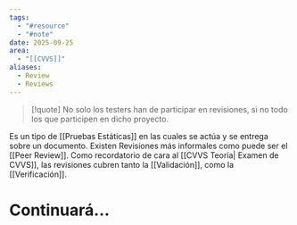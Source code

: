 ```yaml
---
tags:
  - "#resource"
  - "#note"
date: 2025-09-25
area:
  - "[[CVVS]]"
aliases:
  - Review
  - Reviews
---
```

> [!quote]
> No solo los testers han de participar en revisiones, si no todo los que participen en dicho proyecto.

Es un tipo de [[Pruebas Estáticas]] en las cuales se actúa y se entrega sobre un documento. Existen Revisiones más informales como puede ser el [[Peer Review]]. Como recordatorio de cara al [[CVVS Teoría| Examen de CVVS]], las revisiones cubren tanto la [[Validación]], como la  [[Verificación]].

# Continuará...
